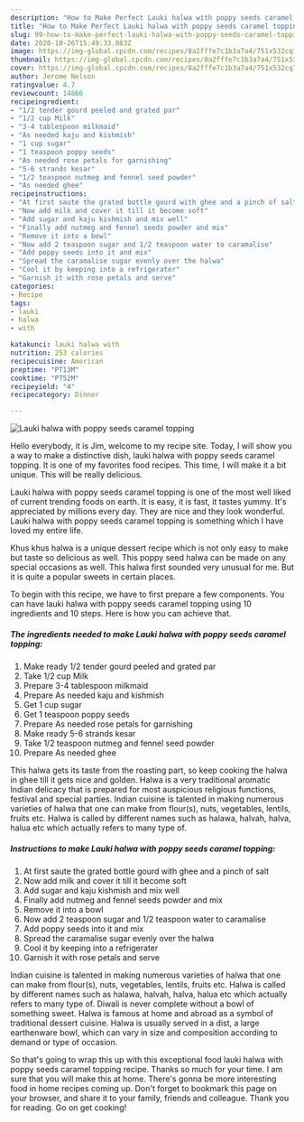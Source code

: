 ```yaml
---
description: "How to Make Perfect Lauki halwa with poppy seeds caramel topping"
title: "How to Make Perfect Lauki halwa with poppy seeds caramel topping"
slug: 99-how-to-make-perfect-lauki-halwa-with-poppy-seeds-caramel-topping
date: 2020-10-26T15:49:33.083Z
image: https://img-global.cpcdn.com/recipes/8a2fffe7c1b3a7a4/751x532cq70/lauki-halwa-with-poppy-seeds-caramel-topping-recipe-main-photo.jpg
thumbnail: https://img-global.cpcdn.com/recipes/8a2fffe7c1b3a7a4/751x532cq70/lauki-halwa-with-poppy-seeds-caramel-topping-recipe-main-photo.jpg
cover: https://img-global.cpcdn.com/recipes/8a2fffe7c1b3a7a4/751x532cq70/lauki-halwa-with-poppy-seeds-caramel-topping-recipe-main-photo.jpg
author: Jerome Nelson
ratingvalue: 4.7
reviewcount: 14866
recipeingredient:
- "1/2 tender gourd peeled and grated par"
- "1/2 cup Milk"
- "3-4 tablespoon milkmaid"
- "As needed kaju and kishmish"
- "1 cup sugar"
- "1 teaspoon poppy seeds"
- "As needed rose petals for garnishing"
- "5-6 strands kesar"
- "1/2 teaspoon nutmeg and fennel seed powder"
- "As needed ghee"
recipeinstructions:
- "At first saute the grated bottle gourd with ghee and a pinch of salt"
- "Now add milk and cover it till it become soft"
- "Add sugar and kaju kishmish and mix well"
- "Finally add nutmeg and fennel seeds powder and mix"
- "Remove it into a bowl"
- "Now add 2 teaspoon sugar and 1/2 teaspoon water to caramalise"
- "Add poppy seeds into it and mix"
- "Spread the caramalise sugar evenly over the halwa"
- "Cool it by keeping into a refrigerater"
- "Garnish it with rose petals and serve"
categories:
- Recipe
tags:
- lauki
- halwa
- with

katakunci: lauki halwa with 
nutrition: 253 calories
recipecuisine: American
preptime: "PT13M"
cooktime: "PT52M"
recipeyield: "4"
recipecategory: Dinner

---
```



![Lauki halwa with poppy seeds caramel topping](https://img-global.cpcdn.com/recipes/8a2fffe7c1b3a7a4/751x532cq70/lauki-halwa-with-poppy-seeds-caramel-topping-recipe-main-photo.jpg)

Hello everybody, it is Jim, welcome to my recipe site. Today, I will show you a way to make a distinctive dish, lauki halwa with poppy seeds caramel topping. It is one of my favorites food recipes. This time, I will make it a bit unique. This will be really delicious.

Lauki halwa with poppy seeds caramel topping is one of the most well liked of current trending foods on earth. It is easy, it is fast, it tastes yummy. It's appreciated by millions every day. They are nice and they look wonderful. Lauki halwa with poppy seeds caramel topping is something which I have loved my entire life.

Khus khus halwa is a unique dessert recipe which is not only easy to make but taste so delicious as well. This poppy seed halwa can be made on any special occasions as well. This halwa first sounded very unusual for me. But it is quite a popular sweets in certain places.


To begin with this recipe, we have to first prepare a few components. You can have lauki halwa with poppy seeds caramel topping using 10 ingredients and 10 steps. Here is how you can achieve that.

<!--inarticleads1-->

##### The ingredients needed to make Lauki halwa with poppy seeds caramel topping:

1. Make ready 1/2 tender gourd peeled and grated par
1. Take 1/2 cup Milk
1. Prepare 3-4 tablespoon milkmaid
1. Prepare As needed kaju and kishmish
1. Get 1 cup sugar
1. Get 1 teaspoon poppy seeds
1. Prepare As needed rose petals for garnishing
1. Make ready 5-6 strands kesar
1. Take 1/2 teaspoon nutmeg and fennel seed powder
1. Prepare As needed ghee


This halwa gets its taste from the roasting part, so keep cooking the halwa in ghee till it gets nice and golden. Halwa is a very traditional aromatic Indian delicacy that is prepared for most auspicious religious functions, festival and special parties. Indian cuisine is talented in making numerous varieties of halwa that one can make from flour(s), nuts, vegetables, lentils, fruits etc. Halwa is called by different names such as halawa, halvah, halva, halua etc which actually refers to many type of. 

<!--inarticleads2-->

##### Instructions to make Lauki halwa with poppy seeds caramel topping:

1. At first saute the grated bottle gourd with ghee and a pinch of salt
1. Now add milk and cover it till it become soft
1. Add sugar and kaju kishmish and mix well
1. Finally add nutmeg and fennel seeds powder and mix
1. Remove it into a bowl
1. Now add 2 teaspoon sugar and 1/2 teaspoon water to caramalise
1. Add poppy seeds into it and mix
1. Spread the caramalise sugar evenly over the halwa
1. Cool it by keeping into a refrigerater
1. Garnish it with rose petals and serve


Indian cuisine is talented in making numerous varieties of halwa that one can make from flour(s), nuts, vegetables, lentils, fruits etc. Halwa is called by different names such as halawa, halvah, halva, halua etc which actually refers to many type of. Diwali is never complete without a bowl of something sweet. Halwa is famous at home and abroad as a symbol of traditional dessert cuisine. Halwa is usually served in a dist, a large earthenware bowl, which can vary in size and composition according to demand or type of occasion. 

So that's going to wrap this up with this exceptional food lauki halwa with poppy seeds caramel topping recipe. Thanks so much for your time. I am sure that you will make this at home. There's gonna be more interesting food in home recipes coming up. Don't forget to bookmark this page on your browser, and share it to your family, friends and colleague. Thank you for reading. Go on get cooking!
